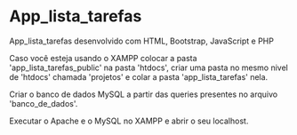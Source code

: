 # App_lista_tarefas
App_lista_tarefas desenvolvido com HTML, Bootstrap, JavaScript e PHP

Caso você esteja usando o XAMPP colocar a pasta 'app_lista_tarefas_public' na pasta 'htdocs', criar uma pasta no mesmo nivel de 'htdocs' chamada 'projetos' e colar a pasta 'app_lista_tarefas' nela.

Criar o banco de dados MySQL a partir das queries presentes no arquivo 'banco_de_dados'.

Executar o Apache e o MySQL no XAMPP e abrir o seu localhost.
